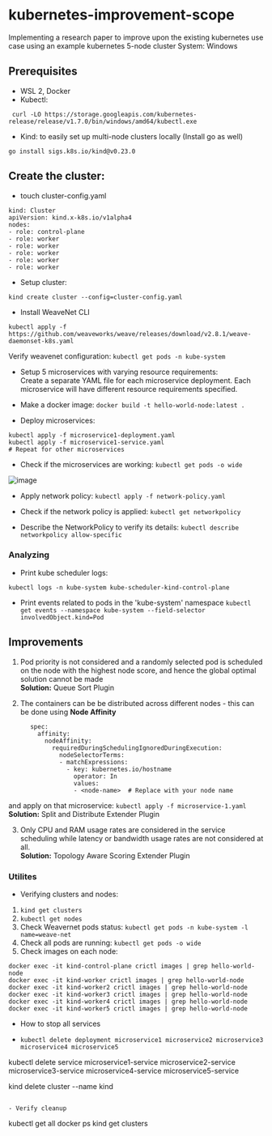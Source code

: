 # kubernetes-improvement-scope

Implementing a research paper to improve upon the existing kubernetes use case using an example kubernetes 5-node cluster
System: Windows

## Prerequisites

- WSL 2, Docker
- Kubectl:
```
 curl -LO https://storage.googleapis.com/kubernetes-release/release/v1.7.0/bin/windows/amd64/kubectl.exe
```

- Kind: to easily set up multi-node clusters locally (Install go as well)
```
go install sigs.k8s.io/kind@v0.23.0
```

## Create the cluster:

- touch cluster-config.yaml
```
kind: Cluster
apiVersion: kind.x-k8s.io/v1alpha4
nodes:
- role: control-plane
- role: worker
- role: worker
- role: worker
- role: worker
- role: worker
```

- Setup cluster:
```
kind create cluster --config=cluster-config.yaml
```

- Install WeaveNet CLI
```
kubectl apply -f https://github.com/weaveworks/weave/releases/download/v2.8.1/weave-daemonset-k8s.yaml
```

Verify weavenet configuration:
```kubectl get pods -n kube-system```

- Setup 5 microservices with varying resource requirements:<br>
Create a separate YAML file for each microservice deployment. Each microservice will have different resource requirements specified.

- Make a docker image: ```docker build -t hello-world-node:latest .```

- Deploy microservices:
```
kubectl apply -f microservice1-deployment.yaml
kubectl apply -f microservice1-service.yaml
# Repeat for other microservices
```

- Check if the microservices are working: ```kubectl get pods -o wide```

![image](https://github.com/valkyron/kubernetes-improvement-scope/assets/45105530/6a7ff172-33ff-41ba-9e77-fcd3e843d372)

- Apply network policy:
 ```kubectl apply -f network-policy.yaml```

- Check if the network policy is applied: ```kubectl get networkpolicy``` 
- Describe the NetworkPolicy to verify its details: ```kubectl describe networkpolicy allow-specific```

### Analyzing

- Print kube scheduler logs:
```
kubectl logs -n kube-system kube-scheduler-kind-control-plane
```

- Print events related to pods in the 'kube-system' namespace
```kubectl get events --namespace kube-system --field-selector involvedObject.kind=Pod```

## Improvements

1. Pod priority is not considered and a randomly selected pod is scheduled on the node with the highest node score, and hence the global optimal solution cannot be made <br>
**Solution:** Queue Sort Plugin

2. The containers can be be distributed across different nodes - this can be done using **Node Affinity**
```
      spec:
        affinity:
          nodeAffinity:
            requiredDuringSchedulingIgnoredDuringExecution:
              nodeSelectorTerms:
              - matchExpressions:
                - key: kubernetes.io/hostname
                  operator: In
                  values:
                  - <node-name>  # Replace with your node name
```

and apply on that microservice: ```kubectl apply -f microservice-1.yaml``` <br>
**Solution:** Split and Distribute Extender Plugin

3. Only CPU and RAM usage rates are considered in the service scheduling while latency or bandwidth usage rates are not considered at all. <br>
**Solution:** Topology Aware Scoring Extender Plugin

### Utilites

- Verifying clusters and nodes:

1. ```kind get clusters```
2. ```kubectl get nodes```
3. Check Weavernet pods status: ```kubectl get pods -n kube-system -l name=weave-net```
4. Check all pods are running: ```kubectl get pods -o wide```
5. Check images on each node:
```
docker exec -it kind-control-plane crictl images | grep hello-world-node
docker exec -it kind-worker crictl images | grep hello-world-node
docker exec -it kind-worker2 crictl images | grep hello-world-node
docker exec -it kind-worker3 crictl images | grep hello-world-node
docker exec -it kind-worker4 crictl images | grep hello-world-node
docker exec -it kind-worker5 crictl images | grep hello-world-node
```

- How to stop all services

- ```
  kubectl delete deployment microservice1 microservice2 microservice3 microservice4 microservice5
kubectl delete service microservice1-service microservice2-service microservice3-service microservice4-service microservice5-service

kind delete cluster --name kind
  ```

- Verify cleanup
```
kubectl get all
docker ps
kind get clusters
```
